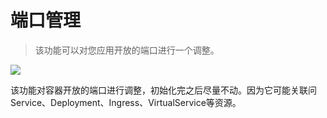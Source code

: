 # 端口管理

>  该功能可以对您应用开放的端口进行一个调整。

![](http://source.qiniu.cnd.nsini.com/images/2019/08/67/68/16/20190823-8a4879132b1e65221459f81968d67169.jpeg?imageView2/2/w/1280/interlace/0/q/70)

该功能对容器开放的端口进行调整，初始化完之后尽量不动。因为它可能关联问Service、Deployment、Ingress、VirtualService等资源。
